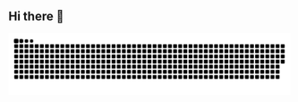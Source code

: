 ## Hi there 👋

<picture>
  <source media="(prefers-color-scheme: dark)" srcset="https://raw.githubusercontent.com/EthanK300/EthanK300/output/github-snake-dark.svg" />
  <source media="(prefers-color-scheme: light)" srcset="https://raw.githubusercontent.com/EthanK300/EthanK300/output/github-snake.svg" />
  <img alt="github-snake" src="https://raw.githubusercontent.com/EthanK300/EthanK300/output/github-snake.svg" />
</picture>

<!--
**EthanK300/EthanK300** is a ✨ _special_ ✨ repository because its `README.md` (this file) appears on your GitHub profile.

Here are some ideas to get you started:

- 🔭 I’m currently working on ...
- 🌱 I’m currently learning ...
- 👯 I’m looking to collaborate on ...
- 🤔 I’m looking for help with ...
- 💬 Ask me about ...
- 📫 How to reach me: ...
- 😄 Pronouns: ...
- ⚡ Fun fact: ...
-->

